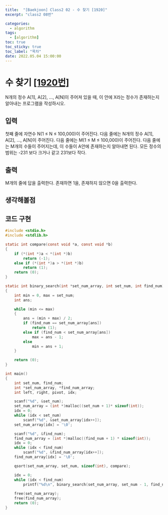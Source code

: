 ```yaml
---
title:  "[Baekjoon] Class2 02 - 수 찾기 [1920]"
excerpt: "class2 08번"

categories:
  - algorithm
tags:
  - [algorithm]
toc: true
toc_sticky: true
toc_label: "목차"
date: 2022.05.04 15:00:00
---
```


# 수 찾기 [[1920번]](https://www.acmicpc.net/problem/1920)
N개의 정수 A[1], A[2], …, A[N]이 주어져 있을 때, 이 안에 X라는 정수가 존재하는지 알아내는 프로그램을 작성하시오.    

## 입력
첫째 줄에 자연수 N(1 ≤ N ≤ 100,000)이 주어진다. 다음 줄에는 N개의 정수 A[1], A[2], …, A[N]이 주어진다. 다음 줄에는 M(1 ≤ M ≤ 100,000)이 주어진다. 다음 줄에는 M개의 수들이 주어지는데, 이 수들이 A안에 존재하는지 알아내면 된다. 모든 정수의 범위는 -231 보다 크거나 같고 231보다 작다.    

## 출력
M개의 줄에 답을 출력한다. 존재하면 1을, 존재하지 않으면 0을 출력한다.    

## 생각해볼점
    

## 코드 구현
```c
#include <stdio.h>
#include <stdlib.h>

static int compare(const void *a, const void *b)
{
	if (*(int *)a < *(int *)b)
		return (-1);
	else if (*(int *)a > *(int *)b)
		return (1);
	return (0);
}

static int binary_search(int *set_num_array, int set_num, int find_num)
{
	int	min = 0, max = set_num;
	int ans;

	while (min <= max)
	{
		ans = (min + max) / 2;
		if (find_num == set_num_array[ans])
			return (1);
		else if (find_num < set_num_array[ans])
			max = ans - 1;
		else
			min = ans + 1;
	}

	return (0);
}

int main()
{
	int	set_num, find_num;
	int	*set_num_array, *find_num_array;
	int	left, right, pivot, idx;

	scanf("%d", &set_num);
	set_num_array = (int *)malloc((set_num + 1)* sizeof(int));
	idx = 0;
	while (idx < set_num)
		scanf("%d", &set_num_array[idx++]);
	set_num_array[idx] = '\0';

	scanf("%d", &find_num);
	find_num_array = (int *)malloc((find_num + 1) * sizeof(int));
	idx = 0;
	while (idx < find_num)
		scanf("%d", &find_num_array[idx++]);
	find_num_array[idx] = '\0';

	qsort(set_num_array, set_num, sizeof(int), compare);

	idx = 0;
	while (idx < find_num)
		printf("%d\n", binary_search(set_num_array, set_num - 1, find_num_array[idx++]));
	
	free(set_num_array);
	free(find_num_array);
	return (0);
}
```
